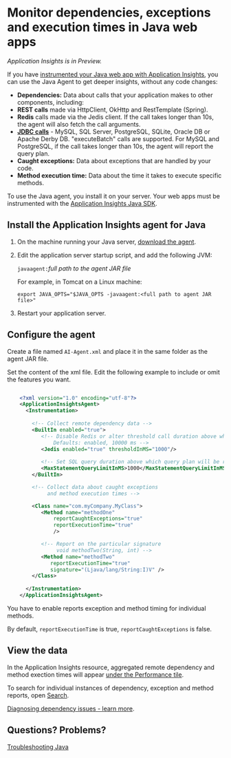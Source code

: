 <properties 
	pageTitle="Monitor dependencies, exceptions and execution times in Java web apps" 
	description="Extended monitoring of your Java website with Application Insights" 
	services="application-insights" 
    documentationCenter="java"
	authors="alancameronwills" 
	manager="douge"/>

<tags 
	ms.service="application-insights" 
	ms.workload="tbd" 
	ms.tgt_pltfrm="ibiza" 
	ms.devlang="na" 
	ms.topic="article" 
	ms.date="11/03/2015" 
	ms.author="awills"/>
 
# Monitor dependencies, exceptions and execution times in Java web apps

*Application Insights is in Preview.*

If you have [instrumented your Java web app with Application Insights][java], you can use the Java Agent to get deeper insights, without any code changes:


* **Dependencies:** Data about calls that your application makes to other components, including:
 * **REST calls** made via HttpClient, OkHttp and RestTemplate (Spring).
 * **Redis** calls made via the Jedis client. If the call takes longer than 10s, the agent will also fetch the call arguments.
 * **[JDBC calls](http://docs.oracle.com/javase/7/docs/technotes/guides/jdbc/)** - MySQL, SQL Server, PostgreSQL, SQLite, Oracle DB or Apache Derby DB. "executeBatch" calls are supported. For MySQL and PostgreSQL, if the call takes longer than 10s, the agent will report the query plan. 
* **Caught exceptions:** Data about exceptions that are handled by your code.
* **Method execution time:** Data about the time it takes to execute specific methods.

To use the Java agent, you install it on your server. Your web apps must be instrumented with the [Application Insights Java SDK][java].

## Install the Application Insights agent for Java

1. On the machine running your Java server, [download the agent](https://azuredownloads.blob.core.windows.net/applicationinsights/sdk.html).
2. Edit the application server startup script, and add the following JVM:

    `javaagent:`*full path to the agent JAR file*

    For example, in Tomcat on a Linux machine:

    `export JAVA_OPTS="$JAVA_OPTS -javaagent:<full path to agent JAR file>"`


3. Restart your application server.

## Configure the agent

Create a file named `AI-Agent.xml` and place it in the same folder as the agent JAR file.

Set the content of the xml file. Edit the following example to include or omit the features you want. 

```XML

    <?xml version="1.0" encoding="utf-8"?>
    <ApplicationInsightsAgent>
      <Instrumentation>
        
        <!-- Collect remote dependency data -->
        <BuiltIn enabled="true">
           <!-- Disable Redis or alter threshold call duration above which arguments will be sent.
               Defaults: enabled, 10000 ms -->
           <Jedis enabled="true" thresholdInMS="1000"/>
           
           <!-- Set SQL query duration above which query plan will be reported (MySQL, PostgreSQL). Default is 10000 ms. -->
           <MaxStatementQueryLimitInMS>1000</MaxStatementQueryLimitInMS>
        </BuiltIn>

        <!-- Collect data about caught exceptions 
             and method execution times -->

        <Class name="com.myCompany.MyClass">
           <Method name="methodOne" 
               reportCaughtExceptions="true"
               reportExecutionTime="true"
               />

           <!-- Report on the particular signature
                void methodTwo(String, int) -->
           <Method name="methodTwo"
              reportExecutionTime="true"
              signature="(Ljava/lang/String:I)V" />
        </Class>
        
      </Instrumentation>
    </ApplicationInsightsAgent>

```

You have to enable reports exception and method timing for individual methods.

By default, `reportExecutionTime` is true, `reportCaughtExceptions` is false.

## View the data

In the Application Insights resource, aggregated remote dependency and method exection times will appear [under the Performance tile][metrics]. 

To search for individual instances of dependency, exception and method reports, open [Search][diagnostic]. 

[Diagnosing dependency issues - learn more](app-insights-dependencies.md#diagnosis).



## Questions? Problems?

[Troubleshooting Java](app-insights-java-troubleshoot.md)



<!--Link references-->

[api]: app-insights-api-custom-events-metrics.md
[apiexceptions]: app-insights-api-custom-events-metrics.md#track-exception
[availability]: app-insights-monitor-web-app-availability.md
[diagnostic]: app-insights-diagnostic-search.md
[eclipse]: app-insights-java-eclipse.md
[java]: app-insights-java-get-started.md
[javalogs]: app-insights-java-trace-logs.md
[metrics]: app-insights-metrics-explorer.md
[usage]: app-insights-web-track-usage.md

 